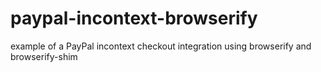 # paypal-incontext-browserify
example of a PayPal incontext checkout integration using browserify and browserify-shim

